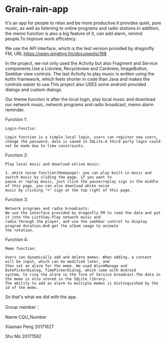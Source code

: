 # Grain-rain-app
It's an app for people to relax and be more productive.It provides quiet, pure music, as well as listening to 
online programs and radio stations.In addition, the memo function is also a big feature of it, can add alarm, 
remind people.To improve work efficiency.

We use the API interface, which is the test version provided by dragonfly FM, 
URL:https://open.qingting.fm/documents/168

In the project, we not only used the Activity but also Fragment and Service components.Use a Listview, Recycleview 
and Cardview, ImageButton, Seekbar view controls. The last Activity to play music is written using the kotlin 
framework, which feels shorter in code than Java and makes the controls easier to use.This project also USES some 
android-provided dialogs and custom dialogs.

Our theme function is after the local login, play local music and download our network music, network programs and 
radio broadcast, memo alarm reminder.

Function 1:

    Login-Functio:
    
    Login function is a simple local login, users can register new users, change the password, data is saved in SQLite.A third party login could not be made due to time constraints.
  
Function 2:

    Play local music and download online music:
    
    1. white noise function(Homepage): you can play built-in music and switch music by sliding the page. if you want to 
    pause or replay music, just click the pause/replay sign in the middle of this page. you can also download white noise 
    music by clicking "+" sign at the top right of this page.
    
Function 3:

    Network programs and radio broadcasts:
    We use the interface provided by dragonfly FM to read the data and put it into the ListView.Play network music and 
    radio through the player, and use the seekbar control to display program duration.And get the album image to animate 
    the rotation.
    
Function 4:

    Memo function:
    
    Users can dynamically add and delete memos. When adding, a content will be input, which can be modified later, and 
    then set an alarm for the memo. We used AlarmManage and DatePickerDialog, TimePickerDialog, which come with Android 
    system, to ring the alarm in the form of Service broadcast.The data in the memo is also stored in the SQLite library.
    The ability to add an alarm to multiple memos is distinguished by the id of the memo.
    
So that's what we did with the app.

Group member：

 Name           CQU_Number
 
 Xiaonan Peng    20171627
 
 Shu Mo          20171592

    
